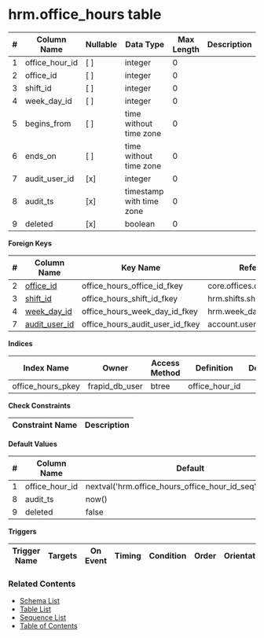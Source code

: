 # hrm.office_hours table



| # | Column Name | Nullable | Data Type | Max Length | Description |
| --- | --- | --- | --- | --- | --- |
| 1 | office_hour_id | [ ] | integer | 0 |  |
| 2 | office_id | [ ] | integer | 0 |  |
| 3 | shift_id | [ ] | integer | 0 |  |
| 4 | week_day_id | [ ] | integer | 0 |  |
| 5 | begins_from | [ ] | time without time zone | 0 |  |
| 6 | ends_on | [ ] | time without time zone | 0 |  |
| 7 | audit_user_id | [x] | integer | 0 |  |
| 8 | audit_ts | [x] | timestamp with time zone | 0 |  |
| 9 | deleted | [x] | boolean | 0 |  |



**Foreign Keys**

| # | Column Name | Key Name | References |
| --- | --- | --- | --- |
| 2 | [office_id](../core/offices.md) | office_hours_office_id_fkey | core.offices.office_id |
| 3 | [shift_id](../hrm/shifts.md) | office_hours_shift_id_fkey | hrm.shifts.shift_id |
| 4 | [week_day_id](../hrm/week_days.md) | office_hours_week_day_id_fkey | hrm.week_days.week_day_id |
| 7 | [audit_user_id](../account/users.md) | office_hours_audit_user_id_fkey | account.users.user_id |



**Indices**

| Index Name | Owner | Access Method | Definition | Description |
| --- | --- | --- | --- | --- |
| office_hours_pkey | frapid_db_user | btree | office_hour_id |  |



**Check Constraints**

| Constraint Name | Description |
| --- | --- |



**Default Values**

| # | Column Name | Default |
| --- | --- | --- |
| 1 | office_hour_id | nextval('hrm.office_hours_office_hour_id_seq'::regclass) |
| 8 | audit_ts | now() |
| 9 | deleted | false |


**Triggers**

| Trigger Name | Targets | On Event | Timing | Condition | Order | Orientation | Description |
| --- | --- | --- | --- | --- | --- | --- | --- |


### Related Contents
* [Schema List](../../schemas.md)
* [Table List](../../tables.md)
* [Sequence List](../../sequences.md)
* [Table of Contents](../../README.md)
